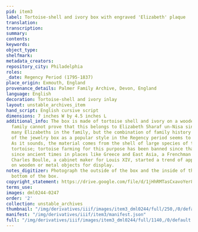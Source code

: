```yaml
---
pid: item3
label: Tortoise-shell and ivory box with engraved 'Elizabeth' plaque
translation:
transcription:
summary:
contents:
keywords:
object_type:
shelfmark:
metadata_creators:
repository_city: Philadelphia
roles:
_date: Regency Period (1795-1837)
place_origin: Exmouth, England
provenance_details: Palmer Family Archive, Devon, England
language: English
decoration: Tortoise-shell and ivory inlay
layout: unstable_archives_item
hand_script: English cursive script
dimensions: 7 inches W by 4.5 inches L
additional_info: The box is made of tortoise shell and ivory on a wooden base. The
  family cannot prove that this belongs to Elizabeth Sharaf un-Nisa since there are
  many Elizabeths in the family, but the combination of family history and the dating
  of the jewelry box as a popular style in the Regency period seems to make it likely.
  As it sounds, the material comes from the shell of large species of turtles and
  tortoise; tortoise farming for this purpose has been banned since that time. Used
  since ancient times in places like Greece and East Asia, a Frenchman named Andre
  Charles Boulle, a cabinet maker for Louis XIV, started a trend of applying tortoiseshell
  on wooden or metal objects for display.
notes_digitizer: Photograph the outside of the box and the inside of the box and the
  bottom of the box.
copyright_statement: https://drive.google.com/file/d/1jHhRMTasCxavoYer89Wn8_Xn65nL0sW0/view?usp=sharing
terms_use:
images: dml0244-0247
order: '2'
collection: unstable_archives
thumbnail: "/img/derivatives/iiif/images/item3_dml0244/full/250,/0/default.jpg"
manifest: "/img/derivatives/iiif/item3/manifest.json"
full: "/img/derivatives/iiif/images/item3_dml0244/full/1140,/0/default.jpg"
---
```

